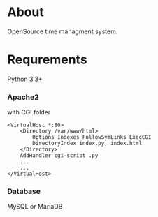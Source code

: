 # About

OpenSource time managment system.

# Requrements
Python 3.3+


### Apache2 
with CGI folder 

```
<VirtualHost *:80>
    <Directory /var/www/html>
        Options Indexes FollowSymLinks ExecCGI
        DirectoryIndex index.py, index.html
    </Directory>
    AddHandler cgi-script .py
    ...
    ...
</VirtualHost>
```

### Database
MySQL or MariaDB
